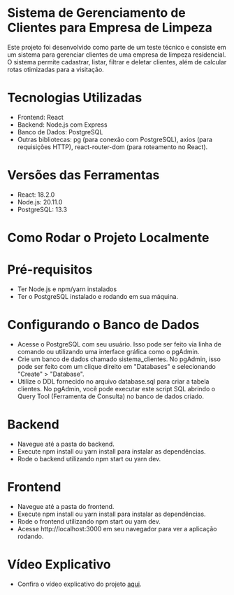 # Sistema de Gerenciamento de Clientes para Empresa de Limpeza

Este projeto foi desenvolvido como parte de um teste técnico e consiste em um sistema para gerenciar clientes de uma empresa de limpeza residencial. O sistema permite cadastrar, listar, filtrar e deletar clientes, além de calcular rotas otimizadas para a visitação.

# Tecnologias Utilizadas
 - Frontend: React
- Backend: Node.js com Express
- Banco de Dados: PostgreSQL
- Outras bibliotecas: pg (para conexão com PostgreSQL), axios (para requisições HTTP), react-router-dom (para roteamento no React).

# Versões das Ferramentas
 - React: 18.2.0
 - Node.js: 20.11.0
 - PostgreSQL: 13.3

 # Como Rodar o Projeto Localmente
  # Pré-requisitos
   - Ter Node.js e npm/yarn instalados
   - Ter o PostgreSQL instalado e rodando em sua máquina.
# Configurando o Banco de Dados
- Acesse o PostgreSQL com seu usuário. Isso pode ser feito via linha de comando ou utilizando uma interface gráfica como o pgAdmin.
- Crie um banco de dados chamado sistema_clientes. No pgAdmin, isso pode ser feito com um clique direito em "Databases" e selecionando "Create" > "Database".
- Utilize o DDL fornecido no arquivo database.sql para criar a tabela clientes. No pgAdmin, você pode executar este script SQL abrindo o Query Tool (Ferramenta de Consulta) no banco de dados criado.
# Backend
- Navegue até a pasta do backend.
- Execute npm install ou yarn install para instalar as dependências.
- Rode o backend utilizando npm start ou yarn dev.

# Frontend
- Navegue até a pasta do frontend.
- Execute npm install ou yarn install para instalar as dependências.
- Rode o frontend utilizando npm start ou yarn dev.
- Acesse http://localhost:3000 em seu navegador para ver a aplicação rodando.

# Vídeo Explicativo
- Confira o vídeo explicativo do projeto [aqui](https://youtu.be/0xPL0KI7ClY).

